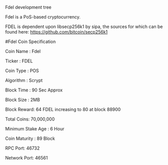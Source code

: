 
Fdel development tree

Fdel is a PoS-based cryptocurrency.

FDEL is dependent upon libsecp256k1 by sipa, the sources for which can be found here:
https://github.com/bitcoin/secp256k1

#Fdel Coin Specification

Coin Name : Fdel

Ticker : FDEL

Coin Type : POS

Algorithm : Scrypt

Block Time : 90 Sec Approx

Block Size : 2MB

Block Reward: 64 FDEL increasing to 80 at block 88900

Total Coins: 70,000,000

Minimum Stake Age : 6 Hour

Coin Maturity : 89 Block

RPC Port: 46732

Network Port: 46561


